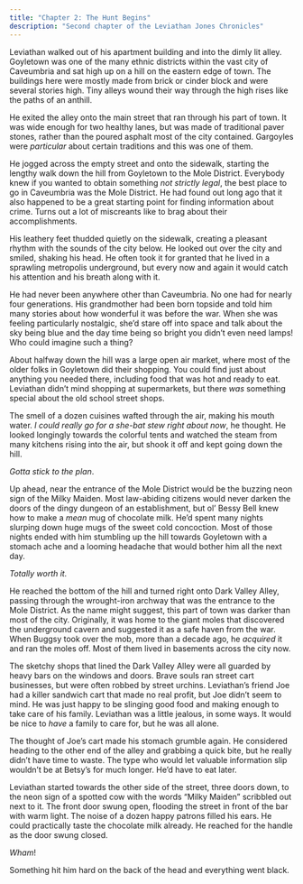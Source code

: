 ```yaml
---
title: "Chapter 2: The Hunt Begins"
description: "Second chapter of the Leviathan Jones Chronicles"
---
```


Leviathan walked out of his apartment building and into the dimly lit alley. Goyletown was one of the many ethnic districts within the vast city of Caveumbria and sat high up on a hill on the eastern edge of town. The buildings here were mostly made from brick or cinder block and were several stories high. Tiny alleys wound their way through the high rises like the paths of an anthill.

He exited the alley onto the main street that ran through his part of town. It was wide enough for two healthy lanes, but was made of traditional paver stones, rather than the poured asphalt most of the city contained. Gargoyles were _particular_ about certain traditions and this was one of them.

He jogged across the empty street and onto the sidewalk, starting the lengthy walk down the hill from Goyletown to the Mole District. Everybody knew if you wanted to obtain something _not strictly legal_, the best place to go in Caveumbria was the Mole District. He had found out long ago that it also happened to be a great starting point for finding information about crime. Turns out a lot of miscreants like to brag about their accomplishments.

His leathery feet thudded quietly on the sidewalk, creating a pleasant rhythm with the sounds of the city below. He looked out over the city and smiled, shaking his head. He often took it for granted that he lived in a sprawling metropolis underground, but every now and again it would catch his attention and his breath along with it.

He had never been anywhere other than Caveumbria. No one had for nearly four generations. His grandmother had been born topside and told him many stories about how wonderful it was before the war. When she was feeling particularly nostalgic, she’d stare off into space and talk about the sky being blue and the day time being so bright you didn’t even need lamps! Who could imagine such a thing?

About halfway down the hill was a large open air market, where most of the older folks in Goyletown did their shopping. You could find just about anything you needed there, including food that was hot and ready to eat. Leviathan didn’t mind shopping at supermarkets, but there _was_ something special about the old school street shops.

The smell of a dozen cuisines wafted through the air, making his mouth water. _I could really go for a she-bat stew right about now_, he thought. He looked longingly towards the colorful tents and watched the steam from many kitchens rising into the air, but shook it off and kept going down the hill.

_Gotta stick to the plan_.

Up ahead, near the entrance of the Mole District would be the buzzing neon sign of the Milky Maiden. Most law-abiding citizens would never darken the doors of the dingy dungeon of an establishment, but ol’ Bessy Bell knew how to make a _mean_ mug of chocolate milk. He’d spent many nights slurping down huge mugs of the sweet cold concoction. Most of those nights ended with him stumbling up the hill towards Goyletown with a stomach ache and a looming headache that would bother him all the next day.

_Totally worth it._

He reached the bottom of the hill and turned right onto Dark Valley Alley, passing through the wrought-iron archway that was the entrance to the Mole District. As the name might suggest, this part of town was darker than most of the city. Originally, it was home to the giant moles that discovered the underground cavern and suggested it as a safe haven from the war. When Buggsy took over the mob, more than a decade ago, he _acquired_ it and ran the moles off. Most of them lived in basements across the city now.

The sketchy shops that lined the Dark Valley Alley were all guarded by heavy bars on the windows and doors. Brave souls ran street cart businesses, but were often robbed by street urchins. Leviathan’s friend Joe had a killer sandwich cart that made no real profit, but Joe didn’t seem to mind. He was just happy to be slinging good food and making enough to take care of his family. Leviathan was a little jealous, in some ways. It would be nice to _have_ a family to care for, but he was all alone.

The thought of Joe’s cart made his stomach grumble again. He considered heading to the other end of the alley and grabbing a quick bite, but he really didn’t have time to waste. The type who would let valuable information slip wouldn’t be at Betsy’s for much longer. He’d have to eat later.

Leviathan started towards the other side of the street, three doors down, to the neon sign of a spotted cow with the words “Milky Maiden” scribbled out next to it. The front door swung open, flooding the street in front of the bar with warm light. The noise of a dozen happy patrons filled his ears. He could practically taste the chocolate milk already. He reached for the handle as the door swung closed.

_Wham_!

Something hit him hard on the back of the head and everything went black.
